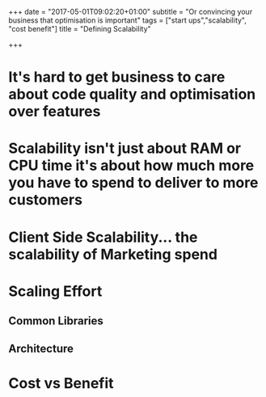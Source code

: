 +++
date = "2017-05-01T09:02:20+01:00"
subtitle = "Or convincing your business that optimisation is important"
tags = ["start ups","scalability", "cost benefit"]
title = "Defining Scalability"

+++

# It's hard to get business to care about code quality and optimisation over features

# Scalability isn't just about RAM or CPU time it's about how much more you have to spend to deliver to more customers

# Client Side Scalability... the scalability of Marketing spend

# Scaling Effort

## Common Libraries

## Architecture

# Cost vs Benefit
